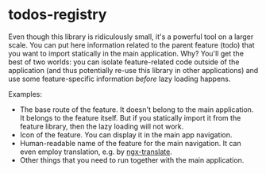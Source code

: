 # todos-registry

Even though this library is ridiculously small, it's a powerful tool on a larger scale. You can put here information related to the parent feature (todo) that you want to import statically in the main application. Why? You'll get the best of two worlds: you can isolate feature-related code outside of the application (and thus potentially re-use this library in other applications) and use some feature-specific information _before_ lazy loading happens.

Examples:

- The base route of the feature. It doesn't belong to the main application. It belongs to the feature itself. But if you statically import it from the feature library, then the lazy loading will not work.
- Icon of the feature. You can display it in the main app navigation.
- Human-readable name of the feature for the main navigation. It can even employ translation, e.g. by [ngx-translate](https://github.com/ngx-translate/core).
- Other things that you need to run together with the main application.
